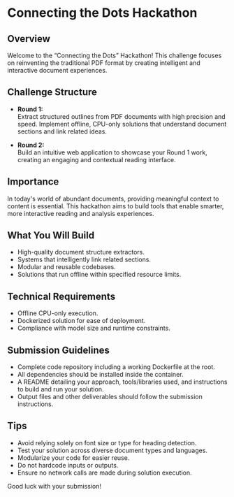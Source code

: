 # Connecting the Dots Hackathon

## Overview

Welcome to the “Connecting the Dots” Hackathon! This challenge focuses on reinventing the traditional PDF format by creating intelligent and interactive document experiences.

## Challenge Structure

- **Round 1:**  
  Extract structured outlines from PDF documents with high precision and speed. Implement offline, CPU-only solutions that understand document sections and link related ideas.

- **Round 2:**  
  Build an intuitive web application to showcase your Round 1 work, creating an engaging and contextual reading interface.

## Importance

In today's world of abundant documents, providing meaningful context to content is essential. This hackathon aims to build tools that enable smarter, more interactive reading and analysis experiences.

## What You Will Build

- High-quality document structure extractors.
- Systems that intelligently link related sections.
- Modular and reusable codebases.
- Solutions that run offline within specified resource limits.

## Technical Requirements

- Offline CPU-only execution.
- Dockerized solution for ease of deployment.
- Compliance with model size and runtime constraints.

## Submission Guidelines

- Complete code repository including a working Dockerfile at the root.
- All dependencies should be installed inside the container.
- A README detailing your approach, tools/libraries used, and instructions to build and run your solution.
- Output files and other deliverables should follow the submission instructions.

## Tips

- Avoid relying solely on font size or type for heading detection.
- Test your solution across diverse document types and languages.
- Modularize your code for easier reuse.
- Do not hardcode inputs or outputs.
- Ensure no network calls are made during solution execution.

Good luck with your submission!

